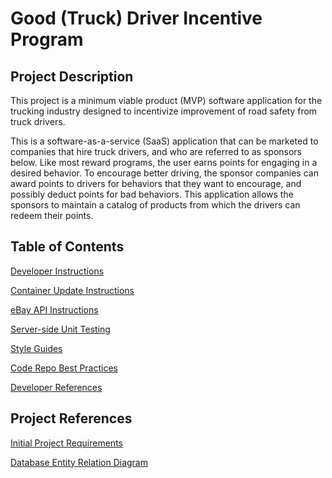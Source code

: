 # Good (Truck) Driver Incentive Program

## Project Description

This project is a minimum viable product (MVP) software application for the trucking industry designed to incentivize improvement of road safety from truck drivers. 

This is a software-as-a-service (SaaS) application that can be marketed to companies that hire truck drivers, and who are referred to as sponsors below. Like most reward programs, the user earns points for engaging in a desired behavior. To encourage better driving, the sponsor companies can award points to drivers for behaviors that they want to encourage, and possibly deduct points for bad behaviors. This application allows the sponsors to maintain a catalog of products from which the drivers can redeem their points. 

## Table of Contents

[Developer Instructions](.//Developer-Instructions.md)

[Container Update Instructions](./Container-update-procedures.md)

[eBay API Instructions](./eBay-API-Usage-Documentation.md)

[Server-side Unit Testing](./Server-side-Unit-Testing.md)

[Style Guides](./Style-Guide-Reference.md)

[Code Repo Best Practices](./Code-repo-guidelines-and-best-practices.md)

[Developer References](./Developer-References.md)

## Project References
[Initial Project Requirements](./Initial-Requirements.md)

[Database Entity Relation Diagram](./Database-Entity-Relation-Diagram.md)
